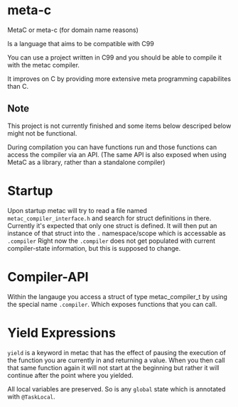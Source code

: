# meta-c
MetaC or meta-c (for domain name reasons)

Is a language that aims to be compatible with C99

You can use a project written in C99 and you should be able to compile it with the metac compiler.

It improves on C by providing more extensive meta programming capabilites than C.

## Note

This project is not currently finished and some items below descriped below might not be functional.

During compilation you can have functions run and those functions can access the compiler via an API. (The same API is also exposed when using MetaC as a library, rather than a standalone compiler)

# Startup 
Upon startup metac will try to read a file named `metac_compiler_interface.h` and search for struct definitions in there.
Currently it's expected that only one struct is defined.
It will then put an instance of that struct into the `.` namespace/scope which is accessable as `.compiler`
Right now the `.compiler` does not get populated with current compiler-state information, but this is supposed to change.

# Compiler-API

Within the langauge you access a struct of type metac_compiler_t by using the special name `.compiler`.
Which exposes functions that you can call.

# Yield Expressions

`yield` is a keyword in metac that has the effect of pausing the execution of the function you are currently in and returning a value.
When you then call that same function again it will not start at the beginning but rather it will continue after the point where you yielded.

All local variables are preserved.
So is any `global` state which is annotated with `@TaskLocal`.
